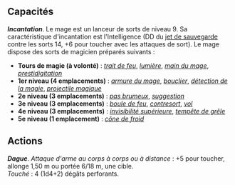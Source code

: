 ## Capacités
_**Incantation**_. Le mage est un lanceur de sorts de niveau 9. Sa caractéristique d'incantation est l'Intelligence (DD du [jet de sauvegarde](/utiliser-les-caracteristiques/#jets-de-sauvegarde) contre les sorts 14, +6 pour toucher avec les attaques de sort). Le mage dispose des sorts de magicien préparés suivants :
* **Tours de magie (à volonté)** : [_trait de feu_](/grimoire/trait-de-feu/), [_lumière_](/grimoire/lumiere/), [_main du mage_](/grimoire/main-du-mage/), [_prestidigitation_](/grimoire/prestidigitation/)
* **1er niveau (4 emplacements)** : [_armure du mage_](/grimoire/armure-du-mage/), [_bouclier_](/grimoire/bouclier/), [_détection de la magie_](/grimoire/detection-de-la-magie/), [_projectile magique_](/grimoire/projectile-magique/)
* **2e niveau (3 emplacements)** : [_pas brumeux_](/grimoire/pas-brumeux/), [_suggestion_](/grimoire/suggestion/)
* **3e niveau (3 emplacements)** : [_boule de feu_](/grimoire/boule-de-feu/), [_contresort_](/grimoire/contresort/), [_vol_](/grimoire/vol/)
* **4e niveau (3 emplacements)** : [_invisibilité supérieure_](/grimoire/invisibilite-superieure/), [_tempête de grêle_](/grimoire/tempete-de-grele/)
* **5e niveau (1 emplacement)** : [_cône de froid_](/grimoire/cone-de-froid/)

## Actions
_**Dague**_. _Attaque d'arme au corps à corps ou à distance_ : +5 pour toucher, allonge 1,50 m ou portée 6/18 m, une cible.  
_Touché_ : 4 (1d4+2) dégâts perforants.
